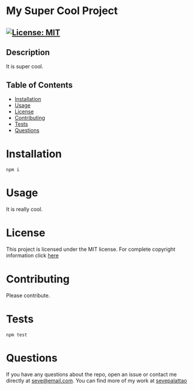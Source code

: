 # My Super Cool Project
## [![License: MIT](https://img.shields.io/badge/License-MIT-yellow.svg)](https://opensource.org/licenses/MIT)
## Description
It is super cool.

## Table of Contents
* [Installation](#Installation)
* [Usage](#Usage)
* [License](#License)
* [Contributing](#Contributing)
* [Tests](#Tests)
* [Questions](#Questions)
    
# Installation
    npm i
 
# Usage
It is really cool.

# License
This project is licensed under the MIT license. For complete copyright information click [here](https://mit-license.org/)

# Contributing
Please contribute.

# Tests
    npm test

# Questions
If you have any questions about the repo, open an issue or contact me directly at [seve@email.com](seve@email.com). You can find more of my work at [sevepalattao](sevepalattao)
